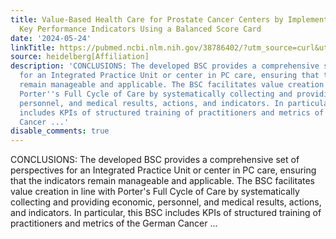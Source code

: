 ```yaml
---
title: Value-Based Health Care for Prostate Cancer Centers by Implementing Specific
  Key Performance Indicators Using a Balanced Score Card
date: '2024-05-24'
linkTitle: https://pubmed.ncbi.nlm.nih.gov/38786402/?utm_source=curl&utm_medium=rss&utm_campaign=pubmed-2&utm_content=1FakS-2QOkCT8HsMOQP1bCRQ4YzyumYOmxmF0moLsQ3dFB1E9V&fc=20220326224207&ff=20240524184553&v=2.18.0.post9+e462414
source: heidelberg[Affiliation]
description: 'CONCLUSIONS: The developed BSC provides a comprehensive set of perspectives
  for an Integrated Practice Unit or center in PC care, ensuring that the indicators
  remain manageable and applicable. The BSC facilitates value creation in line with
  Porter''s Full Cycle of Care by systematically collecting and providing economic,
  personnel, and medical results, actions, and indicators. In particular, this BSC
  includes KPIs of structured training of practitioners and metrics of the German
  Cancer ...'
disable_comments: true
---
```

CONCLUSIONS: The developed BSC provides a comprehensive set of perspectives for an Integrated Practice Unit or center in PC care, ensuring that the indicators remain manageable and applicable. The BSC facilitates value creation in line with Porter's Full Cycle of Care by systematically collecting and providing economic, personnel, and medical results, actions, and indicators. In particular, this BSC includes KPIs of structured training of practitioners and metrics of the German Cancer ...